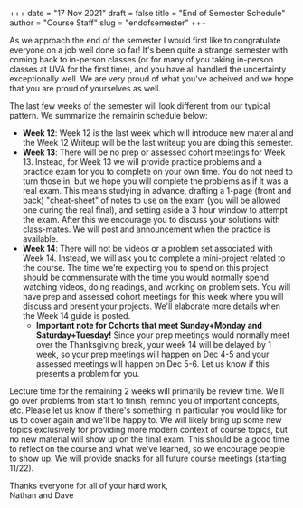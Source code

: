 +++
date = "17 Nov 2021"
draft = false
title = "End of Semester Schedule"
author = "Course Staff"
slug = "endofsemester"
+++

As we approach the end of the semester I would first like to congratulate everyone on a job well done so far! It's been quite a strange semester with coming back to in-person classes (or for many of you taking in-person classes at UVA for the first time), and you have all handled the uncertainty exceptionally well. We are very proud of what you've acheived and we hope that you are proud of yourselves as well.

The last few weeks of the semester will look different from our typical pattern. We summarize the remainin schedule below:

- **Week 12**: Week 12 is the last week which will introduce new material and the Week 12 Writeup will be the last writeup you are doing this semester. 
- **Week 13**: There will be no prep or assessed cohort meetings for Week 13. Instead, for Week 13 we will provide practice problems and a practice exam for you to complete on your own time. You do not need to turn those in, but we hope you will complete the problems as if it was a real exam. This means studying in advance, drafting a 1-page (front and back) "cheat-sheet" of notes to use on the exam (you will be allowed one during the real final), and setting aside a 3 hour window to attempt the exam. After this we encourage you to discuss your solutions with class-mates. We will post and announcement when the practice is available.
- **Week 14**: There will not be videos or a problem set associated with Week 14. Instead, we will ask you to complete a mini-project related to the course. The time we're expecting you to spend on this project should be commensurate with the time you would normally spend watching videos, doing readings, and working on problem sets. You will have prep and assessed cohort meetings for this week where you will discuss and present your projects. We'll elaborate more details when the Week 14 guide is posted. 
    - **Important note for Cohorts that meet Sunday+Monday and Saturday+Tuesday!** Since your prep meetings would normally meet over the Thanksgiving break, your week 14 will be delayed by 1 week, so your prep meetings will happen on Dec 4-5 and your assessed meetings will happen on Dec 5-6. Let us know if this presents a problem for you.

Lecture time for the remaining 2 weeks will primarily be review time. We'll go over problems from start to finish, remind you of important concepts, etc. Please let us know if there's something in particular you would like for us to cover again and we'll be happy to. We will likely bring up some new topics exclusively for providing more modern context of course topics, but no new material will show up on the final exam. This should be a good time to reflect on the course and what we've learned, so we encourage people to show up. We will provide snacks for all future course meetings (starting 11/22).

Thanks everyone for all of your hard work,  
Nathan and Dave
